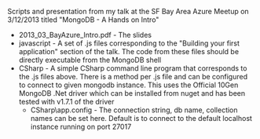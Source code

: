 Scripts and presentation from my talk at the SF Bay Area Azure Meetup on 3/12/2013 titled "MongoDB - A Hands on Intro"

* 2013_03_BayAzure_Intro.pdf - The slides
* javascript - A set of .js files corresponding to the "Building your first application" section of the talk. The code from these files should be directly executable from the MongoDB shell
* CSharp - A simple CSharp command line program that corresponds to the .js files above. There is a method per .js file and can be configured to connect to given mongodb instance. This uses the Official 10Gen MongoDB .Net driver which can be installed from nuget and has been tested with v1.7.1 of the driver
	* CSharp\app.config - The connection string, db name, collection names can be set here. Default is to connect to the default localhost instance running on port 27017
